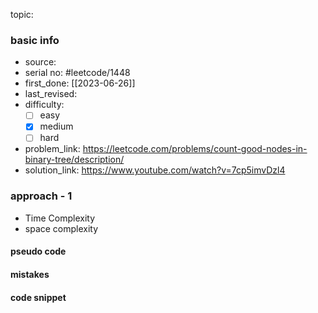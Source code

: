 topic:

### basic info
- source: 
- serial no: #leetcode/1448
- first_done: [[2023-06-26]]
- last_revised:
- difficulty:
	- [ ] easy
	- [x] medium
	- [ ] hard
- problem_link: https://leetcode.com/problems/count-good-nodes-in-binary-tree/description/
- solution_link: https://www.youtube.com/watch?v=7cp5imvDzl4

### approach - 1
- Time Complexity
- space complexity

#### pseudo code

#### mistakes

#### code snippet
```python

```